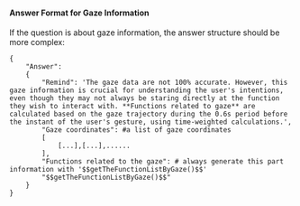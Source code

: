 #### Answer Format for Gaze Information

If the question is about gaze information, the answer structure should be more complex:
```
{
    "Answer":
    {
        "Remind": 'The gaze data are not 100% accurate. However, this gaze information is crucial for understanding the user's intentions, even though they may not always be staring directly at the function they wish to interact with. **Functions related to gaze** are calculated based on the gaze trajectory during the 0.6s period before the instant of the user's gesture, using time-weighted calculations.',
        "Gaze coordinates": #a list of gaze coordinates
        [
            [...],[...],......
        ],
        "Functions related to the gaze": # always generate this part information with '$$getTheFunctionListByGaze()$$'
        "$$getTheFunctionListByGaze()$$"
    }
}
```